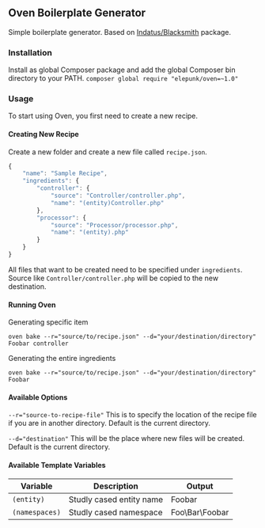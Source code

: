 ## Oven Boilerplate Generator

Simple boilerplate generator. Based on [Indatus/Blacksmith](https://github.com/Indatus/blacksmith) package.

### Installation

Install as global Composer package and add the global Composer bin directory to your PATH.
```composer global require "elepunk/oven=~1.0"```

### Usage

To start using Oven, you first need to create a new recipe.

#### Creating New Recipe

Create a new folder and create a new file called ```recipe.json```.

```javascript
{
    "name": "Sample Recipe",
    "ingredients": {
        "controller": {
            "source": "Controller/controller.php",
            "name": "(entity)Controller.php"
        },
        "processor": {
            "source": "Processor/processor.php",
            "name": "(entity).php"
        }
    }
}
```

All files that want to be created need to be specified under ```ingredients```. Source like ```Controller/controller.php``` will be copied to the new destination.

#### Running Oven

Generating specific item

```oven bake --r="source/to/recipe.json" --d="your/destination/directory" Foobar controller```

Generating the entire ingredients

```oven bake --r="source/to/recipe.json" --d="your/destination/directory" Foobar```

#### Available Options

`--r="source-to-recipe-file"`
This is to specify the location of the recipe file if you are in another directory. Default is the current directory.

`--d="destination"`
This will be the place where new files will be created. Default is the current directory.

#### Available Template Variables

Variable | Description | Output
--- | --- | ---
`(entity)` | Studly cased entity name | Foobar
`(namespaces)` | Studly cased namespace | Foo\Bar\Foobar
